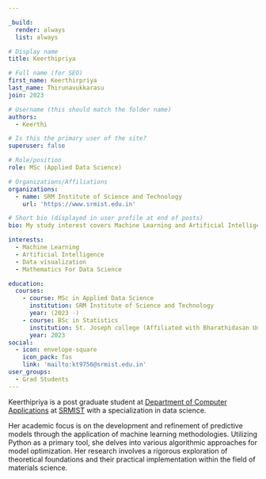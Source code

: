 ```yaml
---

_build:
  render: always
  list: always

# Display name
title: Keerthipriya

# Full name (for SEO)
first_name: Keerthirpriya
last_name: Thirunavukkarasu
join: 2023

# Username (this should match the folder name)
authors:
  - Keerthi

# Is this the primary user of the site?
superuser: false

# Role/position
role: MSc (Applied Data Science)

# Organizations/Affiliations
organizations:
  - name: SRM Institute of Science and Technology
    url: 'https://www.srmist.edu.in'

# Short bio (displayed in user profile at end of posts)
bio: My study interest covers Machine Learning and Artificial Intelligence and visualization to interprete the insights from the data.

interests:
  - Machine Learning
  - Artificial Intelligence
  - Data visualization
  - Mathematics For Data Science

education:
  courses:
    - course: MSc in Applied Data Science
      institution: SRM Institute of Science and Technology
      year: (2023 -)
    - course: BSc in Statistics
      institution: St. Joseph college (Affiliated with Bharathidasan University)
      year: 2023
social:
  - icon: envelope-square
    icon_pack: fas
    link: 'mailto:kt9756@srmist.edu.in'
user_groups:
  - Grad Students
---
```

Keerthipriya is a post graduate student at [Department of Computer
Applications](https://www.srmist.edu.in/department/department-of-computer-applications/) at
[SRMIST](https://www.srmist.edu.in) with a specialization in data science.

Her academic focus is on the development and refinement of predictive models through the
application of machine learning methodologies. Utilizing Python as a primary tool, she delves into
various algorithmic approaches for model optimization. Her research involves a rigorous exploration
of theoretical foundations and their practical implementation within the field of materials
science.
